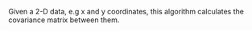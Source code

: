 Given a 2-D data, e.g x and y coordinates, this algorithm calculates the covariance matrix between them.